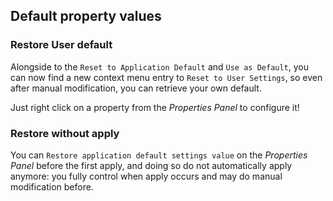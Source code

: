 ## Default property values

### Restore User default

Alongside to the `Reset to Application Default` and `Use as Default`,
you can now find a new context menu entry to `Reset to User Settings`,
so even after manual modification, you can retrieve your own default.

Just right click on a property from the _Properties Panel_ to configure it!

### Restore without apply

You can `Restore application default settings value` on the  _Properties Panel_ before
the first apply, and doing so do not automatically apply anymore:
you fully control when apply occurs and may do manual modification before.
